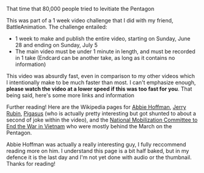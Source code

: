 That time that 80,000 people tried to levitiate the Pentagon

This was part of a 1 week video challenge that I did with my friend, BattleAnimation. The challenge entailed:
   - 1 week to make and publish the entire video, starting on Sunday, June 28 and ending on Sunday, July 5
   - The main video must be under 1 minute in length, and must be recorded in 1 take (Endcard can be another take, as long as it contains no information)
   
This video was absurdly fast, even in comparison to my other videos which I intentionally make to be much faster than most. I can't emphasize enough, **please watch the video at a lower speed if this was too fast for you**. That being said, here's some more links and information
   
Further reading! Here are the Wikipedia pages for [Abbie Hoffman](https://en.wikipedia.org/wiki/Abbie_Hoffman), [Jerry Rubin](https://en.wikipedia.org/wiki/Jerry_Rubin), [Pigasus](https://en.wikipedia.org/wiki/Pigasus_(politics)) (who is actually pretty interesting but got shunted to about a second of joke within the video), and the [National Mobilization Committee to End the War in Vietnam](https://en.wikipedia.org/wiki/National_Mobilization_Committee_to_End_the_War_in_Vietnam) who were mostly behind the March on the Pentagon. 
   
Abbie Hoffman was actually a really interesting guy, I fully reccommend reading more on him. I understand this page is a bit half baked, but in my defence it is the last day and I'm not yet done with audio or the thumbnail. Thanks for reading!
